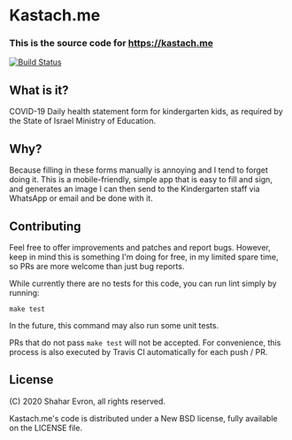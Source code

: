 # Kastach.me

### This is the source code for https://kastach.me

[![Build Status](https://travis-ci.org/shevron/kastach.me.svg?branch=master)](https://travis-ci.org/shevron/kastach.me)

## What is it? 
COVID-19 Daily health statement form for kindergarten kids, as required by the 
State of Israel Ministry of Education. 

## Why?
Because filling in these forms manually is annoying and I tend to forget doing 
it. This is a mobile-friendly, simple app that is easy to fill and sign, 
and generates an image I can then send to the Kindergarten staff via WhatsApp
or email and be done with it. 

## Contributing
Feel free to offer improvements and patches and report bugs. However, keep in
mind this is something I'm doing for free, in my limited spare time, so PRs 
are more welcome than just bug reports. 

While currently there are no tests for this code, you can run lint simply 
by running:

    make test

In the future, this command may also run some unit tests. 

PRs that do not pass `make test` will not be accepted. For convenience, this
process is also executed by Travis CI automatically for each push / PR.  

## License
(C) 2020 Shahar Evron, all rights reserved. 

Kastach.me's code is distributed under a New BSD license, fully available on
the LICENSE file.  
